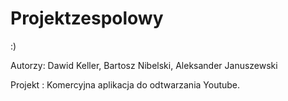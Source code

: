 # Projektzespolowy
:)

Autorzy: Dawid Keller, Bartosz Nibelski, Aleksander Januszewski

Projekt : Komercyjna aplikacja do odtwarzania Youtube.

